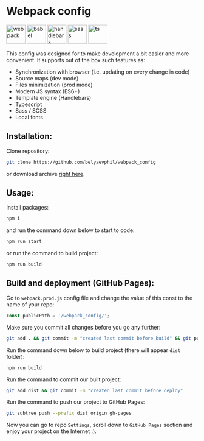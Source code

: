 # Webpack config

<img width="50" height="50" src="https://raw.githubusercontent.com/webpack/media/master/logo/icon-square-big.png" alt="webpack"> <img width="50" height="50" src="https://pbs.twimg.com/profile_images/567000326444556290/-1wfGjNw.png" alt="babel"> <img width="50" height="50" src="https://cdn.iconscout.com/icon/free/png-512/handlebars-282936.png" alt="handlebars"> <img width="50" height="50" src="https://sass-lang.com/assets/img/logos/logo-b6e1ef6e.svg" alt="sass"> <img width="50" height="50" src="https://miro.medium.com/max/816/1*mn6bOs7s6Qbao15PMNRyOA.png" alt="ts">

This config was designed for to make development a bit easier and more convenient. It supports out of the box such features as:

- Synchronization with browser (i.e. updating on every change in code)
- Source maps (dev mode)
- Files minimization (prod mode)
- Modern JS syntax (ES6+)
- Template engine (Handlebars)
- Typescript
- Sass / SCSS
- Local fonts

## Installation:

Clone repository:

```bash
git clone https://github.com/belyaevphil/webpack_config
```

or download archive [right here](https://github.com/belyaevphil/todo_list/archive/master.zip).

## Usage:

Install packages:

```bash
npm i
```

and run the command down below to start to code:

```bash
npm run start
```

or run the command to build project:

```bash
npm run build
```

## Build and deployment (GitHub Pages):

Go to `webpack.prod.js` config file and change the value of this const to the name of your repo:

```js
const publicPath = '/webpack_config/';
```

Make sure you commit all changes before you go any further:

```bash
git add . && git commit -m "created last commit before build" && git push -u origin master
```

Run the command down below to build project (there will appear `dist` folder):

```bash
npm run build
```

Run the command to commit our built project:

```bash
git add dist && git commit -m "created last commit before deploy"
```

Run the command to push our project to GitHub Pages:

```bash
git subtree push --prefix dist origin gh-pages
```

Now you can go to repo `Settings`, scroll down to `GitHub Pages` section and enjoy your project on the Internet :).
